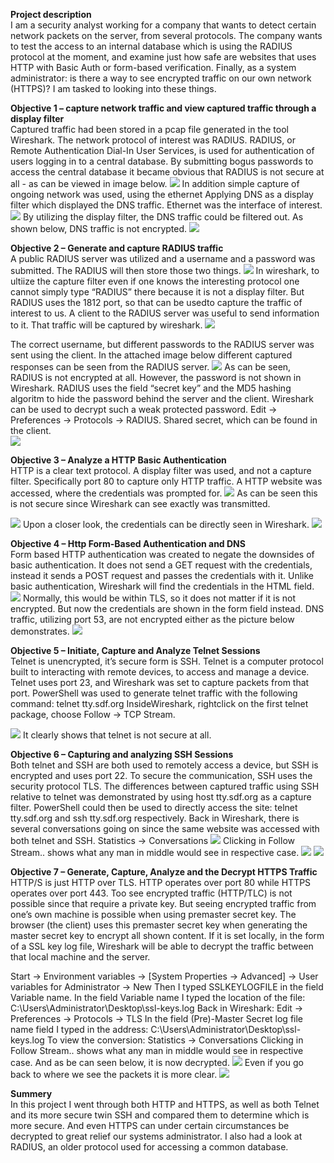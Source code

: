 <b>Project description</b><br> 
I am a security analyst working for a company that wants to detect certain network packets on the server, from several protocols. The company wants to test the access to an internal database which is using the RADIUS protocol at the moment, and examine just how safe are websites that uses HTTP with Basic Auth or form-based verification. Finally, as a system administrator: is there a way to see encrypted traffic on our own network (HTTPS)? I am tasked to looking into these things.

<b>Objective 1 – capture network traffic and view captured traffic through a display filter</b><br>
Captured traffic had been stored in a pcap file generated in the tool Wireshark. The network protocol of interest was RADIUS. RADIUS, or Remote Authentication Dial-In User Services, is used for authentication of users logging in to a central database. By submitting bogus passwords to access the central database it became obvious that RADIUS is not secure at all - as can be viewed in image below. 
<img src ="https://github.com/Henrik-Nordlund/Basic-Network-Security-Analysis-with-Wireshark/blob/275fba478ef96a815d72139b7e17ee9d5949a8a0/RADIUS.PNG"/>
In addition simple capture of ongoing network was used, using the ethernet Applying DNS as a display filter which displayed the DNS traffic. Ethernet was the interface of interest.
<img src = "https://github.com/Henrik-Nordlund/Basic-Network-Security-Analysis-with-Wireshark/blob/f8e69bf6da86951a7c73d0cc8754bc40cdafb76e/Capturing%20from%20ethernet%203.PNG"/>
By utilizing the display filter, the DNS traffic could be filtered out. As shown below, DNS traffic is not encrypted.
<img src = "https://github.com/Henrik-Nordlund/Basic-Network-Security-Analysis-with-Wireshark/blob/f8e69bf6da86951a7c73d0cc8754bc40cdafb76e/Early%20DNS%20traffic.PNG"/>

<b>Objective 2 – Generate and capture RADIUS traffic</b><br>
A public RADIUS server was utilized and a username and a password was submitted. The RADIUS will then store those two things. 
<img src = "https://github.com/Henrik-Nordlund/Basic-Network-Security-Analysis-with-Wireshark/blob/f8e69bf6da86951a7c73d0cc8754bc40cdafb76e/Public%20Radius%20server.PNG"/>
In wireshark, to ultiize the capture filter even if one knows the interesting protocol one cannot simply type “RADIUS” there because it is not a display filter. But RADIUS uses the 1812 port, so that can be usedto capture the traffic of interest to us. A client to the RADIUS server was useful to send information to it. That traffic will be captured by wireshark.
<img src = "https://github.com/Henrik-Nordlund/Basic-Network-Security-Analysis-with-Wireshark/blob/f8e69bf6da86951a7c73d0cc8754bc40cdafb76e/NTRadPing%20access%20accept.PNG"/>

The correct username, but different passwords to the RADIUS server was sent using the client. In the attached image below different captured responses can be seen from the RADIUS server.
<img src = "https://github.com/Henrik-Nordlund/Basic-Network-Security-Analysis-with-Wireshark/blob/f8e69bf6da86951a7c73d0cc8754bc40cdafb76e/Capturing%20from%20port%201812%20-%20different%20responses.PNG"/>
As can be seen, RADIUS is not encrypted at all.
<imr src = "https://github.com/Henrik-Nordlund/Basic-Network-Security-Analysis-with-Wireshark/blob/f8e69bf6da86951a7c73d0cc8754bc40cdafb76e/Capturing%20from%20port%201812%20-%20username%20clearly%20visible.PNG"/>
However, the password is not shown in Wireshark. RADIUS uses the field “secret key” and the MD5 hashing algoritm to hide the password behind the server and the client.
Wireshark can be used to decrypt such a weak protected password. 
Edit -> Preferences -> Protocols -> RADIUS.
Shared secret, which can be found in the client.  
<img src = "https://github.com/Henrik-Nordlund/Basic-Network-Security-Analysis-with-Wireshark/blob/f8e69bf6da86951a7c73d0cc8754bc40cdafb76e/Capturing%20from%20port%201812%20-%20password%20with%20known%20secret.PNG"/>


<b>Objective 3 – Analyze a HTTP Basic Authentication</b><br>
HTTP is a clear text protocol.  A display filter was used, and not a capture filter. Specifically port 80 to capture only HTTP traffic.
A HTTP website was accessed, where the credentials was prompted for.
<img src = "https://github.com/Henrik-Nordlund/Basic-Network-Security-Analysis-with-Wireshark/blob/f8e69bf6da86951a7c73d0cc8754bc40cdafb76e/Http%20login.PNG"/>
As can be seen this is not secure since Wireshark can see exactly was transmitted.

<img src = "https://github.com/Henrik-Nordlund/Basic-Network-Security-Analysis-with-Wireshark/blob/f8e69bf6da86951a7c73d0cc8754bc40cdafb76e/Http%20login%20in%20Wireshark.PNG"/>
Upon a closer look, the credentials can be directly seen in Wireshark.
<img src = "https://github.com/Henrik-Nordlund/Basic-Network-Security-Analysis-with-Wireshark/blob/f8e69bf6da86951a7c73d0cc8754bc40cdafb76e/Http%20credentials.PNG"/>

<b>Objective 4 – Http Form-Based Authentication and DNS</b></br>
Form based HTTP authentication was created to negate the downsides of basic authentication. It does not send a GET request with the credentials, instead it sends a POST request and passes the credentials with it. Unlike basic authentication, Wireshark will find the credentials in the HTML field.
<img src = "https://github.com/Henrik-Nordlund/Basic-Network-Security-Analysis-with-Wireshark/blob/f8e69bf6da86951a7c73d0cc8754bc40cdafb76e/Display%20captured%20packets%20with%20HTTP%20traffic.PNG"/>
Normally, this would be within TLS, so it does not matter if it is not encrypted. But now the credentials are shown in the form field instead.
DNS traffic, utilizing port 53, are not encrypted either as the picture below demonstrates.
<img src = "https://github.com/Henrik-Nordlund/Basic-Network-Security-Analysis-with-Wireshark/blob/f8e69bf6da86951a7c73d0cc8754bc40cdafb76e/Capturing%20DNS%20traffic%20with%20port%2053.PNG"/>

<b>Objective 5 – Initiate, Capture and Analyze Telnet Sessions</b><br>
Telnet is unencrypted, it’s secure form is SSH. Telnet is a computer protocol built to interacting with remote devices, to access and manage a device.
Telnet uses port 23, and Wireshark was set to capture packets from that port.
PowerShell was used to generate telnet traffic with the following command: telnet tty.sdf.org
InsideWireshark, rightclick on the first telnet package, choose Follow -> TCP Stream.

<img src ="https://github.com/Henrik-Nordlund/Basic-Network-Security-Analysis-with-Wireshark/blob/f8e69bf6da86951a7c73d0cc8754bc40cdafb76e/Wireshark%20follow%20TCP%20stream.PNG"/>
It clearly shows that telnet is not secure at all.

<b>Objective 6 – Capturing and analyzing SSH Sessions</b><br>
Both telnet and SSH are both used to remotely access a device, but SSH is encrypted and uses port 22. To secure the communication, SSH uses the security protocol TLS.
The differences between captured traffic using SSH relative to telnet was demonstrated by using host tty.sdf.org as a capture filter. PowerShell could then be used to directly access the site: telnet tty.sdf.org and ssh tty.sdf.org respectively.
Back in Wireshark, there is several conversations going on since the same website was accessed with both telnet and SSH. 
Statistics -> Conversations
<img src = "https://github.com/Henrik-Nordlund/Basic-Network-Security-Analysis-with-Wireshark/blob/f8e69bf6da86951a7c73d0cc8754bc40cdafb76e/Conversations%20capturing%20both%20telnnet%20and%20ssl.PNG"/>
Clicking in Follow Stream.. shows what any man in middle would see in respective case.
<img src = "https://github.com/Henrik-Nordlund/Basic-Network-Security-Analysis-with-Wireshark/blob/f8e69bf6da86951a7c73d0cc8754bc40cdafb76e/Telnet%20traffic%20is%20not%20encrypted.PNG"/>
<img src = "https://github.com/Henrik-Nordlund/Basic-Network-Security-Analysis-with-Wireshark/blob/f8e69bf6da86951a7c73d0cc8754bc40cdafb76e/SSH%20traffic%20is%20encrypted.PNG"/>

<b>Objective 7 – Generate, Capture, Analyze and the Decrypt HTTPS Traffic</b><br>
HTTP/S is just HTTP over TLS. HTTP operates over port 80 while HTTPS operates over port 443.
Too see encrypted traffic (HTTP/TLC) is not possible since that require a private key. But seeing encrypted traffic from one’s own machine is possible when using premaster secret key.
The browser (the client) uses this premaster secret key when generating the master secret key to encrypt all shown content.  If it is set locally, in the form of a SSL key log file, Wireshark will be able to decrypt the traffic between that local machine and the server.

Start -> Environment variables -> [System Properties -> Advanced] -> User variables for Administrator -> New 
Then I typed SSLKEYLOGFILE in the field Variable name.  In the field Variable name I typed the location of the file: C:\Users\Administrator\Desktop\ssl-keys.log
Back in Wireshark: Edit -> Preferences -> Protocols -> TLS
In the field (Pre)-Master Secret log file name field I typed in the address: C:\Users\Administrator\Desktop\ssl-keys.log
To view the conversion: Statistics -> Conversations
Clicking in Follow Stream.. shows what any man in middle would see in respective case.
And as be can seen below, it is now decrypted.
<img src = "https://github.com/Henrik-Nordlund/Basic-Network-Security-Analysis-with-Wireshark/blob/f8e69bf6da86951a7c73d0cc8754bc40cdafb76e/Unencypted%20HTTPS%20stream.PNG"/>
Even if you go back to where we see the packets it is more clear.
<img src = "https://github.com/Henrik-Nordlund/Basic-Network-Security-Analysis-with-Wireshark/blob/f8e69bf6da86951a7c73d0cc8754bc40cdafb76e/Clearer%20Packets.PNG"/>


<b>Summery</b><br>
In this project I went through both HTTP and HTTPS, as well as both Telnet and its more secure twin SSH and compared them to determine which is more secure. And even HTTPS can under certain circumstances be decrypted to great relief our systems administrator. I also had a look at RADIUS, an older protocol used for accessing a common database.

